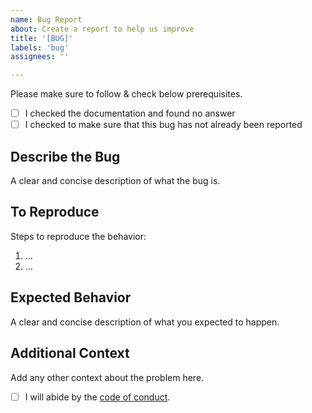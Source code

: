 ```yaml
---
name: Bug Report
about: Create a report to help us improve
title: '[BUG]'
labels: 'bug'
assignees: ''

---
```


Please make sure to follow & check below prerequisites.

- [ ] I checked the documentation and found no answer
- [ ] I checked to make sure that this bug has not already been reported

## Describe the Bug
A clear and concise description of what the bug is.

## To Reproduce
Steps to reproduce the behavior:
1. ...
2. ...

## Expected Behavior
A clear and concise description of what you expected to happen.

## Additional Context
Add any other context about the problem here.

- [ ] I will abide by the [code of conduct](https://github.com/bhavik2936/docker-compose-files/blob/main/CODE_OF_CONDUCT.md).

